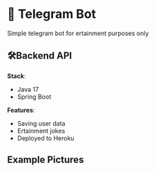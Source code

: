 # :robot: Telegram Bot

Simple telegram bot for ertainment purposes only

## 🛠Backend API
**Stack**: 
- Java 17
- Spring Boot 
  
**Features**:
- Saving user data 
- Ertainment jokes
- Deployed to Heroku

## Example Pictures
